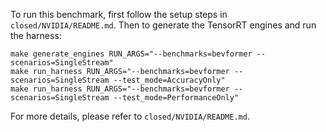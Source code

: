 To run this benchmark, first follow the setup steps in `closed/NVIDIA/README.md`. Then to generate the TensorRT engines and run the harness:

```
make generate_engines RUN_ARGS="--benchmarks=bevformer --scenarios=SingleStream"
make run_harness RUN_ARGS="--benchmarks=bevformer --scenarios=SingleStream --test_mode=AccuracyOnly"
make run_harness RUN_ARGS="--benchmarks=bevformer --scenarios=SingleStream --test_mode=PerformanceOnly"
```

For more details, please refer to `closed/NVIDIA/README.md`.